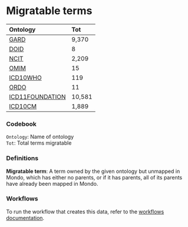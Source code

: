 # Migratable terms
| Ontology                                        | Tot    |
|:------------------------------------------------|:-------|
| [GARD](./migrate_gard.md)                       | 9,370  |
| [DOID](./migrate_doid.md)                       | 8      |
| [NCIT](./migrate_ncit.md)                       | 2,209  |
| [OMIM](./migrate_omim.md)                       | 15     |
| [ICD10WHO](./migrate_icd10who.md)               | 119    |
| [ORDO](./migrate_ordo.md)                       | 11     |
| [ICD11FOUNDATION](./migrate_icd11foundation.md) | 10,581 |
| [ICD10CM](./migrate_icd10cm.md)                 | 1,889  |

### Codebook
`Ontology`: Name of ontology    
`Tot`: Total terms migratable

### Definitions
**Migratable term**: A term owned by the given ontology but unmapped in Mondo, which has either no parents, or if it has 
parents, all of its parents have already been mapped in Mondo.

### Workflows
To run the workflow that creates this data, refer to the [workflows documentation](../developer/workflows.md).
